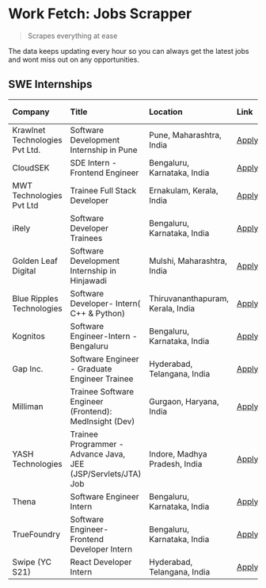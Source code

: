 # Work Fetch: Jobs Scrapper
> Scrapes everything at ease

The data keeps updating every hour so you can always get the latest jobs and wont miss out on any opportunities.

## SWE Internships
<!--START_SECTION:workfetch-->
| Company                        | Title                                                         | Location                          | Link                                                                                                                                                                                                                                                                                | Date Posted   |
|:-------------------------------|:--------------------------------------------------------------|:----------------------------------|:------------------------------------------------------------------------------------------------------------------------------------------------------------------------------------------------------------------------------------------------------------------------------------|:--------------|
| Krawlnet Technologies Pvt Ltd. | Software Development Internship in Pune                       | Pune, Maharashtra, India          | [Apply](https://in.linkedin.com/jobs/view/software-development-internship-in-pune-at-krawlnet-technologies-pvt-ltd-3868318801?refId=vFNPt6K%2BUr7BCpKh%2FPGFjw%3D%3D&trackingId=OJJO6yPB45FowfaSUEoEPw%3D%3D&position=7&pageNum=0&trk=public_jobs_jserp-result_search-card)         | 2024-03-22    |
| CloudSEK                       | SDE Intern - Frontend Engineer                                | Bengaluru, Karnataka, India       | [Apply](https://in.linkedin.com/jobs/view/sde-intern-frontend-engineer-at-cloudsek-3866616176?refId=vFNPt6K%2BUr7BCpKh%2FPGFjw%3D%3D&trackingId=Zl6vt9u4N7vhM8D8QNffaw%3D%3D&position=17&pageNum=0&trk=public_jobs_jserp-result_search-card)                                        | 2024-03-22    |
| MWT Technologies Pvt Ltd       | Trainee Full Stack Developer                                  | Ernakulam, Kerala, India          | [Apply](https://in.linkedin.com/jobs/view/trainee-full-stack-developer-at-mwt-technologies-pvt-ltd-3863344037?refId=vFNPt6K%2BUr7BCpKh%2FPGFjw%3D%3D&trackingId=71bNyildjtjUPusRX7ArTQ%3D%3D&position=15&pageNum=0&trk=public_jobs_jserp-result_search-card)                        | 2024-03-20    |
| iRely                          | Software Developer Trainees                                   | Bengaluru, Karnataka, India       | [Apply](https://in.linkedin.com/jobs/view/software-developer-trainees-at-irely-3860566039?refId=vFNPt6K%2BUr7BCpKh%2FPGFjw%3D%3D&trackingId=993TQv4jV0tjyoRDkHWh9Q%3D%3D&position=4&pageNum=0&trk=public_jobs_jserp-result_search-card)                                             | 2024-03-18    |
| Golden Leaf Digital            | Software Development Internship in Hinjawadi                  | Mulshi, Maharashtra, India        | [Apply](https://in.linkedin.com/jobs/view/software-development-internship-in-hinjawadi-at-golden-leaf-digital-3858085305?refId=vFNPt6K%2BUr7BCpKh%2FPGFjw%3D%3D&trackingId=hB5W%2FB1GSgYM%2FpzXF3jpnw%3D%3D&position=16&pageNum=0&trk=public_jobs_jserp-result_search-card)         | 2024-03-15    |
| Blue Ripples Technologies      | Software Developer- Intern( C++ & Python)                     | Thiruvananthapuram, Kerala, India | [Apply](https://in.linkedin.com/jobs/view/software-developer-intern-c%2B%2B-python-at-blue-ripples-technologies-3855594494?refId=vFNPt6K%2BUr7BCpKh%2FPGFjw%3D%3D&trackingId=4TnhyuGv0Nv9nmYcRw7vvw%3D%3D&position=25&pageNum=0&trk=public_jobs_jserp-result_search-card)           | 2024-03-14    |
| Kognitos                       | Software Engineer-Intern -Bengaluru                           | Bengaluru, Karnataka, India       | [Apply](https://in.linkedin.com/jobs/view/software-engineer-intern-bengaluru-at-kognitos-3855361239?refId=vFNPt6K%2BUr7BCpKh%2FPGFjw%3D%3D&trackingId=uLhsgG3Hl25UCK7%2FsURQWw%3D%3D&position=8&pageNum=0&trk=public_jobs_jserp-result_search-card)                                 | 2024-03-13    |
| Gap Inc.                       | Software Engineer - Graduate Engineer Trainee                 | Hyderabad, Telangana, India       | [Apply](https://in.linkedin.com/jobs/view/software-engineer-graduate-engineer-trainee-at-gap-inc-3853818960?refId=vFNPt6K%2BUr7BCpKh%2FPGFjw%3D%3D&trackingId=nok%2Bc8MLESLAEiaVVWnWwg%3D%3D&position=6&pageNum=0&trk=public_jobs_jserp-result_search-card)                         | 2024-03-12    |
| Milliman                       | Trainee Software Engineer (Frontend): MedInsight (Dev)        | Gurgaon, Haryana, India           | [Apply](https://in.linkedin.com/jobs/view/trainee-software-engineer-frontend-medinsight-dev-at-milliman-3792874280?refId=vFNPt6K%2BUr7BCpKh%2FPGFjw%3D%3D&trackingId=jypgvxIAffiW7A%2F4grJVYg%3D%3D&position=10&pageNum=0&trk=public_jobs_jserp-result_search-card)                 | 2024-03-01    |
| YASH Technologies              | Trainee Programmer - Advance Java, JEE (JSP/Servlets/JTA) Job | Indore, Madhya Pradesh, India     | [Apply](https://in.linkedin.com/jobs/view/trainee-programmer-advance-java-jee-jsp-servlets-jta-job-at-yash-technologies-3811759183?refId=vFNPt6K%2BUr7BCpKh%2FPGFjw%3D%3D&trackingId=nxgE6xTLFgNUpyZoqvQm%2BA%3D%3D&position=24&pageNum=0&trk=public_jobs_jserp-result_search-card) | 2024-02-13    |
| Thena                          | Software Engineer Intern                                      | Bengaluru, Karnataka, India       | [Apply](https://in.linkedin.com/jobs/view/software-engineer-intern-at-thena-3778731751?refId=vFNPt6K%2BUr7BCpKh%2FPGFjw%3D%3D&trackingId=p0%2F5xRkK7s%2BZWcWZfq253Q%3D%3D&position=19&pageNum=0&trk=public_jobs_jserp-result_search-card)                                           | 2023-12-05    |
| TrueFoundry                    | Software Engineer- Frontend Developer Intern                  | Bengaluru, Karnataka, India       | [Apply](https://in.linkedin.com/jobs/view/software-engineer-frontend-developer-intern-at-truefoundry-3790095058?refId=vFNPt6K%2BUr7BCpKh%2FPGFjw%3D%3D&trackingId=VLTapQevnMErsXAzMJHEgQ%3D%3D&position=18&pageNum=0&trk=public_jobs_jserp-result_search-card)                      | 2023-11-24    |
| Swipe (YC S21)                 | React Developer Intern                                        | Hyderabad, Telangana, India       | [Apply](https://in.linkedin.com/jobs/view/react-developer-intern-at-swipe-yc-s21-3737600089?refId=vFNPt6K%2BUr7BCpKh%2FPGFjw%3D%3D&trackingId=08F1qG7HgpRMACzWOTiGLA%3D%3D&position=21&pageNum=0&trk=public_jobs_jserp-result_search-card)                                          | 2023-10-13    |
<!--END_SECTION:workfetch-->
